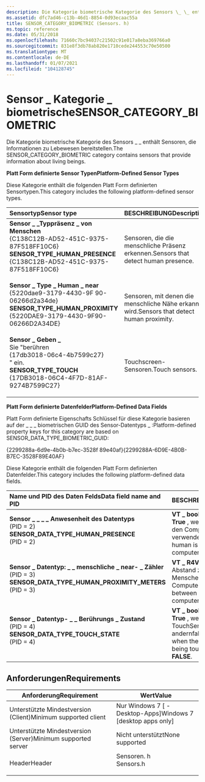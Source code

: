 ```yaml
---
description: Die Kategorie biometrische Kategorie des Sensors \_ \_ enthält Sensoren, die Informationen zu Lebewesen bereitstellen.
ms.assetid: dfc7ad46-c13b-46d1-8854-0d93ecaac55a
title: SENSOR_CATEGORY_BIOMETRIC (Sensors. h)
ms.topic: reference
ms.date: 05/31/2018
ms.openlocfilehash: 71660c7bc94037c21502c91e017a8eba369766a0
ms.sourcegitcommit: 831e8f3db78ab820e1710cede244553c70e50500
ms.translationtype: MT
ms.contentlocale: de-DE
ms.lasthandoff: 01/07/2021
ms.locfileid: "104128745"
---
```

# <a name="sensor_category_biometric"></a><span data-ttu-id="b3fe0-103">Sensor \_ Kategorie \_ biometrische</span><span class="sxs-lookup"><span data-stu-id="b3fe0-103">SENSOR\_CATEGORY\_BIOMETRIC</span></span>

<span data-ttu-id="b3fe0-104">Die Kategorie biometrische Kategorie des Sensors \_ \_ enthält Sensoren, die Informationen zu Lebewesen bereitstellen.</span><span class="sxs-lookup"><span data-stu-id="b3fe0-104">The SENSOR\_CATEGORY\_BIOMETRIC category contains sensors that provide information about living beings.</span></span>

<span data-ttu-id="b3fe0-105">**Platt Form definierte Sensor Typen**</span><span class="sxs-lookup"><span data-stu-id="b3fe0-105">**Platform-Defined Sensor Types**</span></span>

<span data-ttu-id="b3fe0-106">Diese Kategorie enthält die folgenden Platt Form definierten Sensortypen.</span><span class="sxs-lookup"><span data-stu-id="b3fe0-106">This category includes the following platform-defined sensor types.</span></span>



| <span data-ttu-id="b3fe0-107">Sensortyp</span><span class="sxs-lookup"><span data-stu-id="b3fe0-107">Sensor type</span></span>                                                                                                                                                                                                                                                                                           | <span data-ttu-id="b3fe0-108">BESCHREIBUNG</span><span class="sxs-lookup"><span data-stu-id="b3fe0-108">Description</span></span>                                     |
|:------------------------------------------------------------------------------------------------------------------------------------------------------------------------------------------------------------------------------------------------------------------------------------------------------|:------------------------------------------------|
| <span id="SENSOR_TYPE_HUMAN_PRESENCE"></span><span id="sensor_type_human_presence"></span><dl> <span data-ttu-id="b3fe0-109"><dt>**Sensor \_ \_Typpräsenz \_ von Menschen**</dt> <dt>{C138C12B-AD52-451C-9375-87F518FF10C6}</dt></span><span class="sxs-lookup"><span data-stu-id="b3fe0-109"><dt>**SENSOR\_TYPE\_HUMAN\_PRESENCE**</dt> <dt>{C138C12B-AD52-451C-9375-87F518FF10C6}</dt></span></span> </dl>    | <span data-ttu-id="b3fe0-110">Sensoren, die die menschliche Präsenz erkennen.</span><span class="sxs-lookup"><span data-stu-id="b3fe0-110">Sensors that detect human presence.</span></span><br/>  |
| <span id="SENSOR_TYPE_HUMAN_PROXIMITY"></span><span id="sensor_type_human_proximity"></span><dl> <span data-ttu-id="b3fe0-111"><dt>**Sensor \_ Type \_ Human \_ near**</dt> <dt>{5220dae9-3179-4430-9F 90-06266d2a34de}</dt></span><span class="sxs-lookup"><span data-stu-id="b3fe0-111"><dt>**SENSOR\_TYPE\_HUMAN\_PROXIMITY**</dt> <dt>{5220DAE9-3179-4430-9F90-06266D2A34DE}</dt></span></span> </dl> | <span data-ttu-id="b3fe0-112">Sensoren, mit denen die menschliche Nähe erkannt wird.</span><span class="sxs-lookup"><span data-stu-id="b3fe0-112">Sensors that detect human proximity.</span></span><br/> |
| <span id="SENSOR_TYPE_TOUCH"></span><span id="sensor_type_touch"></span><dl> <span data-ttu-id="b3fe0-113"><dt>**Sensor \_ Geben \_**</dt> Sie "berühren <dt>{17db3018-06c4-4b7599c27}</dt> " ein.</span><span class="sxs-lookup"><span data-stu-id="b3fe0-113"><dt>**SENSOR\_TYPE\_TOUCH**</dt> <dt>{17DB3018-06C4-4F7D-81AF-9274B7599C27}</dt></span></span> </dl>                                | <span data-ttu-id="b3fe0-114">Touchscreen-Sensoren.</span><span class="sxs-lookup"><span data-stu-id="b3fe0-114">Touch sensors.</span></span><br/>                       |



<span data-ttu-id="b3fe0-115">**Platt Form definierte Datenfelder**</span><span class="sxs-lookup"><span data-stu-id="b3fe0-115">**Platform-Defined Data Fields**</span></span>

<span data-ttu-id="b3fe0-116">Platt Form definierte Eigenschafts Schlüssel für diese Kategorie basieren auf der \_ \_ \_ biometrischen GUID des Sensor-Datentyps \_ :</span><span class="sxs-lookup"><span data-stu-id="b3fe0-116">Platform-defined property keys for this category are based on SENSOR\_DATA\_TYPE\_BIOMETRIC\_GUID:</span></span>

<span data-ttu-id="b3fe0-117">{2299288a-6d9e-4b0b-b7ec-3528f 89e40af}</span><span class="sxs-lookup"><span data-stu-id="b3fe0-117">{2299288A-6D9E-4B0B-B7EC-3528F89E40AF}</span></span>

<span data-ttu-id="b3fe0-118">Diese Kategorie enthält die folgenden Platt Form definierten Datenfelder.</span><span class="sxs-lookup"><span data-stu-id="b3fe0-118">This category includes the following platform-defined data fields.</span></span>



| <span data-ttu-id="b3fe0-119">Name und PID des Daten Felds</span><span class="sxs-lookup"><span data-stu-id="b3fe0-119">Data field name and PID</span></span>                                                                                                                                                                                                                                                                                         | <span data-ttu-id="b3fe0-120">BESCHREIBUNG</span><span class="sxs-lookup"><span data-stu-id="b3fe0-120">Description</span></span>                                                                                               |
|:----------------------------------------------------------------------------------------------------------------------------------------------------------------------------------------------------------------------------------------------------------------------------------------------------------------|:----------------------------------------------------------------------------------------------------------|
| <span id="SENSOR_DATA_TYPE_HUMAN_PRESENCE"></span><span id="sensor_data_type_human_presence"></span><dl> <span data-ttu-id="b3fe0-121"><dt>**Sensor \_ \_ \_ \_ Anwesenheit des Datentyps**</dt> <dt>(PID = 2)</dt></span><span class="sxs-lookup"><span data-stu-id="b3fe0-121"><dt>**SENSOR\_DATA\_TYPE\_HUMAN\_PRESENCE**</dt> <dt>(PID = 2) </dt></span></span> </dl>                          | <span data-ttu-id="b3fe0-122">**VT \_ bool**</span><span class="sxs-lookup"><span data-stu-id="b3fe0-122">**VT\_BOOL**</span></span><br/> <span data-ttu-id="b3fe0-123">**True** , wenn ein Benutzer den Computer verwendet.</span><span class="sxs-lookup"><span data-stu-id="b3fe0-123">**TRUE** when a human is using the computer.</span></span><br/>                           |
| <span id="SENSOR_DATA_TYPE_HUMAN_PROXIMITY_METERS"></span><span id="sensor_data_type_human_proximity_meters"></span><dl> <span data-ttu-id="b3fe0-124"><dt>**Sensor \_ Datentyp: \_ \_ menschliche \_ near- \_ Zähler**</dt> <dt>(PID = 3)</dt></span><span class="sxs-lookup"><span data-stu-id="b3fe0-124"><dt>**SENSOR\_DATA\_TYPE\_HUMAN\_PROXIMITY\_METERS**</dt> <dt>(PID = 3) </dt></span></span> </dl> | <span data-ttu-id="b3fe0-125">**VT \_ R4**</span><span class="sxs-lookup"><span data-stu-id="b3fe0-125">**VT\_R4**</span></span><br/> <span data-ttu-id="b3fe0-126">Abstand zwischen einem Menschen und dem Computer in Meter.</span><span class="sxs-lookup"><span data-stu-id="b3fe0-126">Distance between a human and the computer, in meters.</span></span><br/>                    |
| <span id="SENSOR_DATA_TYPE_TOUCH_STATE"></span><span id="sensor_data_type_touch_state"></span><dl> <span data-ttu-id="b3fe0-127"><dt>**Sensor \_ Datentyp- \_ \_ Berührungs \_ Zustand**</dt> <dt>(PID = 4)</dt></span><span class="sxs-lookup"><span data-stu-id="b3fe0-127"><dt>**SENSOR\_DATA\_TYPE\_TOUCH\_STATE**</dt> <dt>(PID = 4) </dt></span></span> </dl>                                   | <span data-ttu-id="b3fe0-128">**VT \_ bool**</span><span class="sxs-lookup"><span data-stu-id="b3fe0-128">**VT\_BOOL**</span></span><br/> <span data-ttu-id="b3fe0-129">**True** , wenn der TouchSensor berührt wird. andernfalls **false**.</span><span class="sxs-lookup"><span data-stu-id="b3fe0-129">**TRUE** when the touch sensor is being touched; otherwise, **FALSE**.</span></span><br/> |



## <a name="requirements"></a><span data-ttu-id="b3fe0-130">Anforderungen</span><span class="sxs-lookup"><span data-stu-id="b3fe0-130">Requirements</span></span>



| <span data-ttu-id="b3fe0-131">Anforderung</span><span class="sxs-lookup"><span data-stu-id="b3fe0-131">Requirement</span></span> | <span data-ttu-id="b3fe0-132">Wert</span><span class="sxs-lookup"><span data-stu-id="b3fe0-132">Value</span></span> |
|-------------------------------------|--------------------------------------------------------------------------------------|
| <span data-ttu-id="b3fe0-133">Unterstützte Mindestversion (Client)</span><span class="sxs-lookup"><span data-stu-id="b3fe0-133">Minimum supported client</span></span><br/> | <span data-ttu-id="b3fe0-134">Nur Windows 7 \[ -Desktop-Apps\]</span><span class="sxs-lookup"><span data-stu-id="b3fe0-134">Windows 7 \[desktop apps only\]</span></span><br/>                                           |
| <span data-ttu-id="b3fe0-135">Unterstützte Mindestversion (Server)</span><span class="sxs-lookup"><span data-stu-id="b3fe0-135">Minimum supported server</span></span><br/> | <span data-ttu-id="b3fe0-136">Nicht unterstützt</span><span class="sxs-lookup"><span data-stu-id="b3fe0-136">None supported</span></span><br/>                                                            |
| <span data-ttu-id="b3fe0-137">Header</span><span class="sxs-lookup"><span data-stu-id="b3fe0-137">Header</span></span><br/>                   | <dl> <span data-ttu-id="b3fe0-138"><dt>Sensoren. h</dt></span><span class="sxs-lookup"><span data-stu-id="b3fe0-138"><dt>Sensors.h</dt></span></span> </dl> |



 

 




